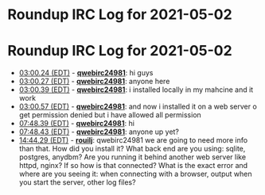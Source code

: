# Roundup IRC Log for 2021-05-02 #
# Roundup IRC Log for 2021-05-02
* <a href="#03:00.24" id="03:00.24">03:00.24 (EDT)</a> - __[qwebirc24981](https://github.com/qwebirc24981)__: hi guys
* <a href="#03:00.27" id="03:00.27">03:00.27 (EDT)</a> - __[qwebirc24981](https://github.com/qwebirc24981)__: anyone here
* <a href="#03:00.39" id="03:00.39">03:00.39 (EDT)</a> - __[qwebirc24981](https://github.com/qwebirc24981)__: i installed locally in my mahcine and it work
* <a href="#03:00.57" id="03:00.57">03:00.57 (EDT)</a> - __[qwebirc24981](https://github.com/qwebirc24981)__: and now i installed it on a web server o get permission denied but i have allowed all permission
* <a href="#07:48.39" id="07:48.39">07:48.39 (EDT)</a> - __[qwebirc24981](https://github.com/qwebirc24981)__: hi
* <a href="#07:48.43" id="07:48.43">07:48.43 (EDT)</a> - __[qwebirc24981](https://github.com/qwebirc24981)__: anyone up yet?
* <a href="#14:44.29" id="14:44.29">14:44.29 (EDT)</a> - __[rouilj](https://github.com/rouilj)__: qwebirc24981 we are going to need more info than that. How did you install it? What back end are you using: sqlite, postgres, anydbm? Are you running it behind another web server like httpd, nginx? If so how is that connected? What is the exact error and where are you seeing it: when connecting with a browser, output when you start the server, other log files?
